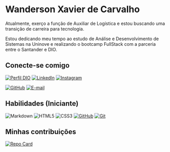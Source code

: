 # Wanderson Xavier de Carvalho
Atualmente, exerço a função de Auxiliar de Logística e estou buscando uma transição de carreira para tecnologia.

Estou dedicando meu tempo ao estudo de Análise e Desenvolvimento de Sistemas na Uninove e realizando o bootcamp FullStack com a parceria entre o Santander e DIO.

## Conecte-se comigo
[![Perfil DIO](https://img.shields.io/badge/-Meu%20Perfil%20na%20DIO-30A3DC?style=for-the-badge)](https://web.dio.me/users/wandersonxcarvalho/)
[![LinkedIn](https://img.shields.io/badge/LinkedIn-000?style=for-the-badge&logo=linkedin&logoColor=0E76A8)](https://www.linkedin.com/in/wandersonxcarvalho/)
[![Instagram](https://img.shields.io/badge/Instagram-000?style=for-the-badge&logo=instagram)](https://www.instagram.com/_WANDERSONXC/)
 
[![GitHub](https://img.shields.io/badge/GitHub-000?style=for-the-badge&logo=github&logoColor=fff)](https://github.com/wandersonxc)
[![E-mail](https://img.shields.io/badge/-Email-000?style=for-the-badge&logo=gmail&logoColor=E94D5F)](wandersonxcarvalho@gmail.com)


## Habilidades (Iniciante)
![Markdown](https://img.shields.io/badge/Markdown-000?style=for-the-badge&logo=markdown)
![HTML5](https://img.shields.io/badge/HTML5-000?style=for-the-badge&logo=html5)
![CSS3](https://img.shields.io/badge/CSS3-000?style=for-the-badge&logo=css3&logoColor=264CE4)
[![GitHub](https://img.shields.io/badge/GitHub-000?style=for-the-badge&logo=github&logoColor=fff)](https://docs.github.com/pt)
[![Git](https://img.shields.io/badge/Git-000?style=for-the-badge&logo=git&logoColor=fff)](https://git-scm.com/doc)

## Minhas contribuições
[![Repo Card](https://github-readme-stats.vercel.app/api/pin/?username=wandersonxc&repo=dio-lab-open-source&bg_color=000&border_color=30A3DC&show_icons=true&icon_color=30A3DC&title_color=E94D5F&text_color=FFF)](https://github.com/wandersonxc/dio-lab-open-source)
